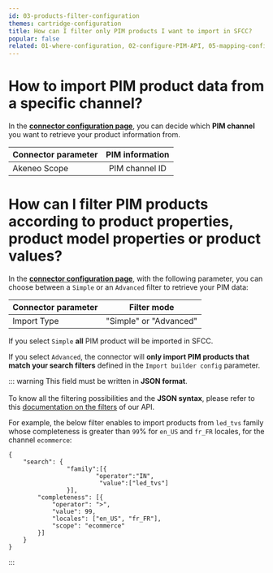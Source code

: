 ```yaml
---
id: 03-products-filter-configuration
themes: cartridge-configuration
title: How can I filter only PIM products I want to import in SFCC?
popular: false
related: 01-where-configuration, 02-configure-PIM-API, 05-mapping-configuration, 04-import-images-configuration, 06-categories-configuration
---
```


# How to import PIM product data from a specific channel?

In the [**connector configuration page**](01-where-configuration.html), you can decide which **PIM channel** you want to retrieve your product information from.

| Connector parameter   | PIM information  |
| :---------------------| :--------------: |
| Akeneo Scope          |  PIM channel ID  |

# How can I filter PIM products according to product properties, product model properties or product values?

In the [**connector configuration page**](01-where-configuration.html), with the following parameter, you can choose between a `Simple` or an `Advanced` filter to retrieve your PIM data:

| Connector parameter   | Filter mode      |
| :---------------------| :------------------: |
| Import Type           |  "Simple" or "Advanced"  |

If you select `Simple` **all** PIM product will be imported in SFCC.

If you select `Advanced`, the connector will **only import PIM products that match your search filters** defined in the `Import builder config` parameter.

::: warning
This field must be written in **JSON format**.<br>
<br>
To know all the filtering possibilities and the **JSON syntax**, please refer to this [documentation on the filters](https://api.akeneo.com/documentation/filter.html) of our API.

For example, the below filter enables to import products from `led_tvs` family whose completeness is greater than `99`% for `en_US` and `fr_FR` locales, for the channel `ecommerce`:

```
{
	"search": {
                "family":[{
                        "operator":"IN",
                         "value":["led_tvs"]
                }],
		"completeness": [{
			"operator": ">",
			"value": 99,
			"locales": ["en_US", "fr_FR"],
			"scope": "ecommerce"
		}]
	}
}

```
:::
